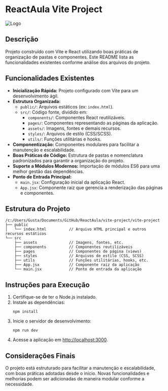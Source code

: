 # ReactAula Vite Project

![Logo](https://storage.guss.dev.br/typebot/public/workspaces/cm5l2dige0000q70dd6nue9x1/typebots/cm6jq7pg90013q70dpz8fh5gr/blocks/das3vwdbc5ybl5x4eo1bljce?v=1738611446016)

## Descrição

Projeto construído com Vite e React utilizando boas práticas de organização de pastas e componentes. Este README lista as funcionalidades existentes conforme análise dos arquivos do projeto.

## Funcionalidades Existentes

- **Inicialização Rápida:** Projeto configurado com Vite para um desenvolvimento ágil.
- **Estrutura Organizada:**
  - `public/`: Arquivos estáticos (ex: `index.html`).
  - `src/`: Código fonte, dividido em:
    - `components/`: Componentes React reutilizáveis.
    - `pages/`: Componentes representando as páginas da aplicação.
    - `assets/`: Imagens, fontes e demais recursos.
    - `styles/`: Arquivos de estilo (CSS/SCSS).
    - `utils/`: Funções utilitárias e hooks.
- **Componentização:** Componentes modulares para facilitar a manutenção e escalabilidade.
- **Boas Práticas de Código:** Estrutura de pastas e nomenclatura padronizados para garantir a organização do projeto.
- **Suporte a Módulos Modernos:** Importação de módulos ES6 para uma melhor gestão das dependências.
- **Ponto de Entrada Principal:**
  - `main.jsx`: Configuração inicial da aplicação React.
  - `App.jsx`: Componente raiz que gerencia a renderização das páginas e componentes.

## Estrutura do Projeto

```
/c:/Users/Gusta/Documents/GitHub/ReactAula/vite-project/vite-project
├── public
│   └── index.html          // Arquivo HTML principal e outros recursos estáticos
└── src
    ├── assets              // Imagens, fontes, etc.
    ├── components          // Componentes reutilizáveis
    ├── pages               // Componentes de página (views)
    ├── styles              // Arquivos de estilo (CSS, SCSS)
    ├── utils               // Funções utilitárias, hooks, etc.
    ├── App.jsx             // Componente raiz da aplicação
    └── main.jsx            // Ponto de entrada da aplicação
```

## Instruções para Execução

1. Certifique-se de ter o Node.js instalado.
2. Instale as dependências:
   ```
   npm install
   ```
3. Inicie o servidor de desenvolvimento:
   ```
   npm run dev
   ```
4. Acesse a aplicação em [http://localhost:3000](http://localhost:3000).

## Considerações Finais

O projeto está estruturado para facilitar a manutenção e escalabilidade, com boas práticas adotadas desde o início. Novas funcionalidades e melhorias podem ser adicionadas de maneira modular conforme a necessidade.
